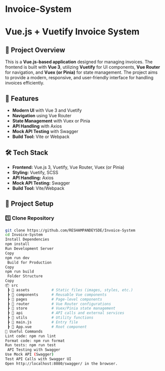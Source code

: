 # Invoice-System
# Vue.js + Vuetify Invoice System

## 🚀 Project Overview
This is a **Vue.js-based application** designed for managing invoices. The frontend is built with **Vue 3**, utilizing **Vuetify** for UI components, **Vue Router** for navigation, and **Vuex (or Pinia)** for state management. The project aims to provide a modern, responsive, and user-friendly interface for handling invoices efficiently.

## 📌 Features
- **Modern UI** with Vue 3 and Vuetify
- **Navigation** using Vue Router
- **State Management** with Vuex or Pinia
- **API Handling** with Axios
- **Mock API Testing** with Swagger
- **Build Tool:** Vite or Webpack

## 🛠 Tech Stack
- **Frontend:** Vue.js 3, Vuetify, Vue Router, Vuex (or Pinia)
- **Styling:** Vuetify, SCSS
- **API Handling:** Axios
- **Mock API Testing:** Swagger
- **Build Tool:** Vite/Webpack

## 📂 Project Setup
### 1️⃣ Clone Repository
```sh
git clone https://github.com/RESHAMPANDEYSDE/Invoice-System
cd Invoice-System
Install Dependencies
npm install
Run Development Server
Copy
npm run dev
 Build for Production
Copy
npm run build
 Folder Structure
Copy
📦 src
 ┣ 📂 assets          # Static files (images, styles, etc.)
 ┣ 📂 components      # Reusable Vue components
 ┣ 📂 pages           # Page-level components
 ┣ 📂 router          # Vue Router configurations
 ┣ 📂 store           # Vuex/Pinia state management
 ┣ 📂 api             # API calls and external services
 ┣ 📂 utils           # Utility functions
 ┣ 📜 main.js         # Entry file
 ┣ 📜 App.vue         # Root component
🔗 Useful Commands
Lint code: npm run lint
Format code: npm run format
Run tests: npm run test
 API Testing with Swagger
Use Mock API (Swagger)
Test API Calls with Swagger UI
Open http://localhost:8080/swagger/ in the browser.
